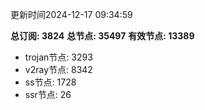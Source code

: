 更新时间2024-12-17 09:34:59

**总订阅: 3824**
**总节点: 35497**
**有效节点: 13389**
- trojan节点: 3293
- v2ray节点: 8342
- ss节点: 1728
- ssr节点: 26
